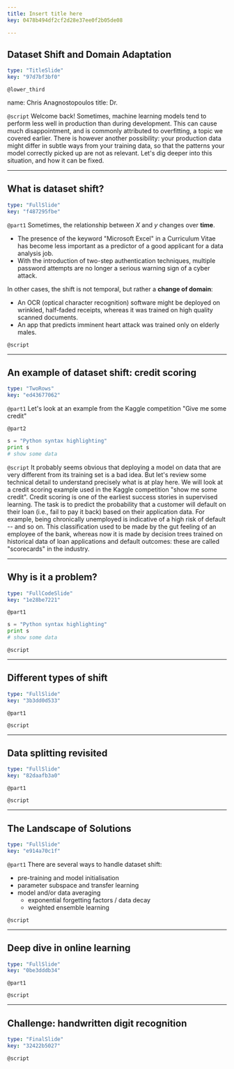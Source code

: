 ```yaml
---
title: Insert title here
key: 0478b494df2cf2d28e37ee0f2b05de08

---
```

## Dataset Shift and Domain Adaptation

```yaml
type: "TitleSlide"
key: "97d7bf3bf0"
```

`@lower_third`

name: Chris Anagnostopoulos
title: Dr.


`@script`
Welcome back! Sometimes, machine learning models tend to perform less well in production than during development. This can cause much disappointment, and is commonly attributed to overfitting, a topic we covered earlier. There is however another possibility: your production data might differ in subtle ways from your training data, so that the patterns your model correctly picked up are not as relevant. Let's dig deeper into this situation, and how it can be fixed.


---
## What is dataset shift? 

```yaml
type: "FullSlide"
key: "f487295fbe"
```

`@part1`
Sometimes, the relationship between $X$ and $y$ changes over **time**. 
- The presence of the keyword "Microsoft Excel" in a Curriculum Vitae has become less important as a predictor of a good applicant for a data analysis job.
- With the introduction of two-step authentication techniques, multiple password attempts are no longer a serious warning sign of a cyber attack.

In other cases, the shift is not temporal, but rather a **change of domain**: 

- An OCR (optical character recognition) software might be deployed on wrinkled, half-faded receipts, whereas it was trained on high quality scanned documents. 
- An app that predicts imminent heart attack was trained only on elderly males.


`@script`



---
## An example of dataset shift: credit scoring

```yaml
type: "TwoRows"
key: "ed43677062"
```

`@part1`
Let's look at an example from the Kaggle competition "Give me some credit"


`@part2`
```python
s = "Python syntax highlighting"
print s
# show some data
```


`@script`
It probably seems obvious that deploying a model on data that are very different from its training set is a bad idea. But let's review some technical detail to understand precisely what is at play here. We will look at a credit scoring example used in the Kaggle competition "show me some credit". Credit scoring is one of the earliest success stories in supervised learning. The task is to predict the probability that a customer will default on their loan (i.e., fail to pay it back) based on their application data. For example, being chronically unemployed is indicative of a high risk of default -- and so on. This classification used to be made by the gut feeling of an employee of the bank, whereas now it is made by decision trees trained on historical data of loan applications and default outcomes: these are called "scorecards" in the industry.


---
## Why is it a problem?

```yaml
type: "FullCodeSlide"
key: "1e28be7221"
```

`@part1`
```python
s = "Python syntax highlighting"
print s
# show some data
```


`@script`



---
## Different types of shift

```yaml
type: "FullSlide"
key: "3b3dd0d533"
```

`@part1`



`@script`



---
## Data splitting revisited

```yaml
type: "FullSlide"
key: "82daafb3a0"
```

`@part1`



`@script`



---
## The Landscape of Solutions

```yaml
type: "FullSlide"
key: "e914a70c1f"
```

`@part1`
There are several ways to handle dataset shift:
- pre-training and model initialisation
- parameter subspace and transfer learning
- model and/or data averaging
    - exponential forgetting factors / data decay
    - weighted ensemble learning


`@script`



---
## Deep dive in online learning

```yaml
type: "FullSlide"
key: "0be3dddb34"
```

`@part1`



`@script`



---
## Challenge: handwritten digit recognition

```yaml
type: "FinalSlide"
key: "32422b5027"
```

`@script`


